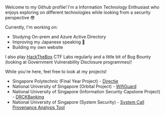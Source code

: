 Welcome to my Github profile! I'm a Information Technology Enthusiast who enjoys exploring on different technologies while looking from a security perspective 😎

Currently, I'm working on:
- Studying On-prem and Azure Active Directory
- Improving my Japanese speaking 🤣
- Building my own website

I also play [HackTheBox](https://app.hackthebox.com/users/1688869) CTF Labs regularly and a little bit of Bug Bounty (looking at Government Vulnerability Disclosure programmes)!

While you're here, feel free to look at my projects!
- Singapore Polytechnic (Final Year Project) - [Directie](https://github.com/pinyoko573/directie)
- National University of Singapore (Orbital Project) - [WifiGuard](https://github.com/pinyoko573/SponsoredByPekoVPN)
- National University of Singapore (Information Security Capstone Project) - [DRCKBanking](https://github.com/AY2324-IFS4205-T1/DRCKBankingSystem)
- National University of Singapore (System Security) - [System Call Provenance Analysis Tool](https://github.com/pinyoko573/CS5231-proj)

<!--
**pinyoko573/pinyoko573** is a ✨ _special_ ✨ repository because its `README.md` (this file) appears on your GitHub profile.

Here are some ideas to get you started:

- 🔭 I’m currently working on ...
- 🌱 I’m currently learning ...
- 👯 I’m looking to collaborate on ...
- 🤔 I’m looking for help with ...
- 💬 Ask me about ...
- 📫 How to reach me: ...
- 😄 Pronouns: ...
- ⚡ Fun fact: ...
-->
